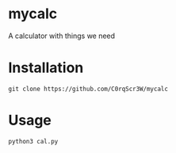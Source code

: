 # mycalc

A calculator with things we need

# Installation

`git clone https://github.com/C0rqScr3W/mycalc`

# Usage

`python3 cal.py`
